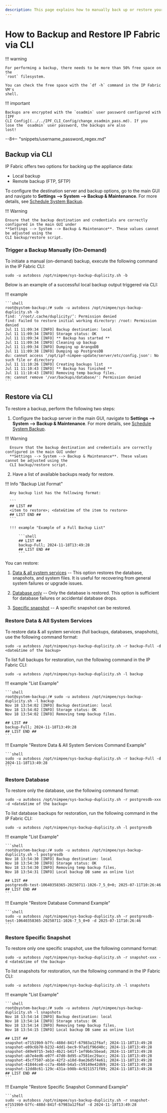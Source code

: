 ```yaml
---
description: This page explains how to manually back up or restore your IP Fabric data via CLI.
---
```


# How to Backup and Restore IP Fabric via CLI

!!! warning

    For performing a backup, there needs to be more than 50% free space on the
    `root` filesystem.

    You can check the free space with the `df -h` command in the IP Fabric VM's
    shell.

!!! important

    Backups are encrypted with the `osadmin` user password configured with [IPF
    CLI Config](../../IPF_CLI_Config/change_osadmin_pass.md). If you lose the `osadmin` user password, the backups are also
    lost!

--8<-- "snippets/username_password_regex.md"

## Backup via CLI

IP Fabric offers two options for backing up the appliance data:

- Local backup
- Remote backup (FTP, SFTP)

To configure the destination server and backup options, go to the main GUI and navigate to
**Settings --> System --> Backup & Maintenance**. For more details, see
[Schedule System Backup](../../../IP_Fabric_Settings/system/Backup_and_Maintenance/system_backup.md).

!!! Warning

    Ensure that the backup destination and credentials are correctly configured in the main GUI under
    **Settings --> System --> Backup & Maintenance**. These values cannot be adjusted using the
    CLI backup/restore script.

### Trigger a Backup Manually (On-Demand)

To initiate a manual (on-demand) backup, execute the following command in the IP Fabric CLI:

```shell
sudo -u autoboss /opt/nimpee/sys-backup-duplicity.sh -b
```

Below is an example of a successful local backup output triggered via CLI:

!!! example

    ```shell
    root@system-backup:/# sudo -u autoboss /opt/nimpee/sys-backup-duplicity.sh -b
    find: ‘/root/.cache/duplicity/’: Permission denied
    find: Failed to restore initial working directory: /root: Permission denied
    Jul 11 11:09:34 [INFO] Backup destination: local
    Jul 11 11:09:34 [INFO] Storage status: OK
    Jul 11 11:09:34 [INFO] ** Backup has started **
    Jul 11 11:09:34 [INFO] Cleaning up backup
    Jul 11 11:09:34 [INFO] Dumping up ArangoDB
    Jul 11 11:09:38 [INFO] Dumping up PostgresDB
    du: cannot access '/opt/ipf-nimpee-update/server/etc/config.json': No such file or directory
    Jul 11 11:10:26 [INFO] Creating backups list
    Jul 11 11:10:43 [INFO] ** Backup has finished **
    Jul 11 11:10:43 [INFO] Removing temp backup files.
    rm: cannot remove '/var/backups/database/': Permission denied
    ```

## Restore via CLI

To restore a backup, perform the following two steps:

1. Configure the backup server in the main GUI, navigate to
**Settings --> System --> Backup & Maintenance**. For more details, see
[Schedule System Backup](../../../IP_Fabric_Settings/system/Backup_and_Maintenance/system_backup.md).

  !!! Warning

      Ensure that the backup destination and credentials are correctly configured in the main GUI under
      **Settings --> System --> Backup & Maintenance**. These values cannot be adjusted using the
      CLI backup/restore script.

2. Have a list of available backups ready for restore.

  !!! Info "Backup List Format"

      Any backup list has the following format:
      
      ```
      ## LIST ##
      <item to restore>; <date&time of the item to restore>
      ## LIST END ##
      ```

      !!! example "Example of a Full Backup List"

          ```shell
          ## LIST ##
          backup-Full; 2024-11-18T13:49:28
          ## LIST END ##
          ```

You can restore:

1. [Data & all system services](#restore-data-all-system-services) -- This option restores the database, snapshots, and system files. It is useful for recovering from general system failures or upgrade issues.

2. [Database only](#restore-database) -- Only the database is restored. This option is sufficient for database failures or accidental database drops.

3. [Specific snapshot](#restore-specific-snapshot) -- A specific snapshot can be restored.


### Restore Data & All System Services

To restore data & all system services (full backups, databases, snapshots), use the following command format:

```shell
sudo -u autoboss /opt/nimpee/sys-backup-duplicity.sh -r backup-Full -d <date&time of the backup>
```

To list full backups for restoration, run the following command in the IP Fabric CLI:

```shell
sudo -u autoboss /opt/nimpee/sys-backup-duplicity.sh -l backup
```

!!! example "List Example"

    ```shell
    root@system-backup:/# sudo -u autoboss /opt/nimpee/sys-backup-duplicity.sh -l backup
    Nov 18 13:54:02 [INFO] Backup destination: local
    Nov 18 13:54:02 [INFO] Storage status: OK
    Nov 18 13:54:02 [INFO] Removing temp backup files.

    ## LIST ##
    backup-Full; 2024-11-18T13:49:28
    ## LIST END ##
    ```

!!! Example "Restore Data & All System Services Command Example"

    ```shell
    sudo -u autoboss /opt/nimpee/sys-backup-duplicity.sh -r backup-Full -d 2024-11-18T13:49:28
    ```

### Restore Database

To restore only the database, use the following command format:

```shell
sudo -u autoboss /opt/nimpee/sys-backup-duplicity.sh -r postgresdb-xxx -d <date&time of the backup>
```

To list database backups for restoration, run the following command in the IP Fabric CLI:

```shell
sudo -u autoboss /opt/nimpee/sys-backup-duplicity.sh -l postgresdb
```

!!! example "List Example"

    ```shell
    root@system-backup:/# sudo -u autoboss /opt/nimpee/sys-backup-duplicity.sh -l postgresdb
    Nov 18 13:54:30 [INFO] Backup destination: local
    Nov 18 13:54:30 [INFO] Storage status: OK
    Nov 18 13:54:30 [INFO] Removing temp backup files.
    Nov 18 13:54:31 [INFO] Local backup DB same as online list

    ## LIST ##
    postgresdb-test-10640358365-20250711-1026-7_5_0+0; 2025-07-11T10:26:46
    ## LIST END ##
    ```

!!! Example "Restore Database Command Example"

    ```shell
    sudo -u autoboss /opt/nimpee/sys-backup-duplicity.sh -r postgresdb-test-10640358365-20250711-1026-7_5_0+0 -d 2025-07-11T10:26:46
    ```

### Restore Specific Snapshot

To restore only one specific snapshot, use the following command format:

```shell
sudo -u autoboss /opt/nimpee/sys-backup-duplicity.sh -r snapshot-xxx -d <date&time of the backup>
```
To list snapshots for restoration, run the following command in the IP Fabric CLI:

```shell
sudo -u autoboss /opt/nimpee/sys-backup-duplicity.sh -l snapshots
```

!!! example "List Example"

    ```shell
    root@system-backup:/# sudo -u autoboss /opt/nimpee/sys-backup-duplicity.sh -l snapshots
    Nov 18 13:54:14 [INFO] Backup destination: local
    Nov 18 13:54:14 [INFO] Storage status: OK
    Nov 18 13:54:14 [INFO] Removing temp backup files.
    Nov 18 13:54:15 [INFO] Local backup DB same as online list

    ## LIST ##
    snapshot-e71519b9-b7fc-488d-841f-67983a12f6af; 2024-11-18T13:49:28
    snapshot-e09c6b70-b232-4dd1-bec9-97ad1f96d40c; 2024-11-18T13:49:28
    snapshot-d49e9715-3eb3-4b21-b41f-1ef9b6c5bead; 2024-11-18T13:49:28
    snapshot-ab7e4ed6-e07f-47d0-8d95-a7581ec29acc; 2024-11-18T13:49:28
    snapshot-45cf7507-ab1e-42f2-a18d-0ae26d5f4e61; 2024-11-18T13:49:28
    snapshot-41844ce8-cc7a-4b60-b4a5-c59149e42d69; 2024-11-18T13:49:28
    snapshot-12dd8c61-129c-431a-b98b-4c9211571f89; 2024-11-18T13:49:28
    ## LIST END ##
    ```

!!! Example "Restore Specific Snapshot Command Example"

    ```shell
    sudo -u autoboss /opt/nimpee/sys-backup-duplicity.sh -r snapshot-e71519b9-b7fc-488d-841f-67983a12f6af -d 2024-11-18T13:49:28
    ```

